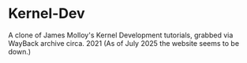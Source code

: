 # Kernel-Dev
A clone of James Molloy's Kernel Development tutorials, grabbed via WayBack archive circa. 2021 (As of July 2025 the website seems to be down.)
